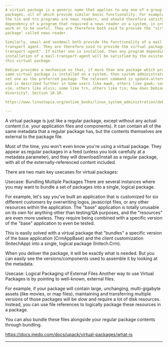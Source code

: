 ```yaml
---
A virtual package is a generic name that applies to any one of a group of
packages, all of which provide similar basic functionality. For example, both
the tin and trn programs are news readers, and should therefore satisfy any
dependency of a program that required a news reader on a system, in order to
work or to be useful. They are therefore both said to provide the "virtual
package" called news-reader.

Similarly, smail and sendmail both provide the functionality of a mail
transport agent. They are therefore said to provide the virtual package, "mail
transport agent". If either one is installed, then any program depending on the
installation of a mail-transport-agent will be satisfied by the existence of
this virtual package.

Debian provides a mechanism so that, if more than one package which provide the
same virtual package is installed on a system, then system administrators can
set one as the preferred package. The relevant command is update-alternatives,
and is described further in Some users like mawk, others like gawk; some like
vim, others like elvis; some like trn, others like tin; how does Debian support
diversity?, Section 10.10.

https://www.linuxtopia.org/online_books/linux_system_administration/debian_linux_guides/debian_linux_faq/ch-pkg_basics.en_007.html

---
```


A virtual package is just like a regular package, except without any actual
content (i.e. your application files and components). It can contain all of the
same metadata that a regular package has, but the contents themselves are
external to the package file.

Most of the time, you won't even know you're using a virtual package. They
appear as regular packages in a feed (unless you look carefully at a metadata
parameter), and they will download/install as a regular package, with all of
the externally-referenced content included.

There are two main key usecases for virtual packages:

Usecase: Bundling Multiple Packages There are several instances where you may
want to bundle a set of packages into a single, logical package.

For example, let's say you've built an application that is customized for six
different customers by overwriting logos, javascript files, or any other
resources within the application. The "base" application is totally unusable on
its own for anything other than testing/QA purposes, and the "resources" are
even more useless. They require being combined with a specific version of the
"base" application to even be tested.

This is easily solved with a virtual package that "bundles" a specific version
of the base application (CrmAppBase) and the client customization (InitechApp)
into a single, logical package (Initech.Crm).

When you deliver the package, it will be exactly what is needed. But you can
easily see the versions/components used to assemble it by looking at the
metadata.

Usecase: Logical Packaging of External Files Another way to use Virtual
Packages is by pointing to well-known, external files.

For example, if your package will contain large, unchanging, multi-gigabyte
assets (like movies, or map files), maintaining and transferring multiple
versions of those packages will be slow and require a lot of disk resources.
Instead, you can use file references to logically package these resources in a
package.

You can also bundle these files alongside your regular package contents through
bundling.


https://docs.inedo.com/docs/upack/virtual-packages/what-is

---
